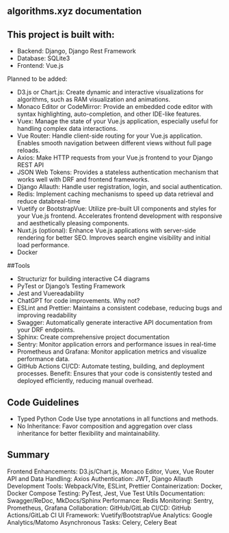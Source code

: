## algorithms.xyz documentation

## This project is built with:

- Backend: Django, Django Rest Framework
- Database: SQLite3
- Frontend: Vue.js

Planned to be added:

- D3.js or Chart.js: Create dynamic and interactive visualizations for algorithms, such as RAM visualization and animations.
- Monaco Editor or CodeMirror: Provide an embedded code editor with syntax highlighting, auto-completion, and other IDE-like features.
- Vuex: Manage the state of your Vue.js application, especially useful for handling complex data interactions.
- Vue Router: Handle client-side routing for your Vue.js application. Enables smooth navigation between different views without full page reloads.
- Axios: Make HTTP requests from your Vue.js frontend to your Django REST API
- JSON Web Tokens: Provides a stateless authentication mechanism that works well with DRF and frontend frameworks.
- Django Allauth: Handle user registration, login, and social authentication.
- Redis: Implement caching mechanisms to speed up data retrieval and reduce databreal-time
- Vuetify or BootstrapVue: Utilize pre-built UI components and styles for your Vue.js frontend. Accelerates frontend development with responsive and aesthetically pleasing components.
- Nuxt.js (optional): Enhance Vue.js applications with server-side rendering for better SEO. Improves search engine visibility and initial load performance.
- Docker


##Tools
- Structurizr for building interactive C4 diagrams
- PyTest or Django’s Testing Framework
- Jest and Vuereadability
- ChatGPT for code improvements. Why not?
- ESLint and Prettier: Maintains a consistent codebase, reducing bugs and improving readability
- Swagger: Automatically generate interactive API documentation from your DRF endpoints.
- Sphinx: Create comprehensive project documentation
- Sentry: Monitor application errors and performance issues in real-time
- Prometheus and Grafana: Monitor application metrics and visualize performance data.
- GitHub Actions CI/CD: Automate testing, building, and deployment processes.
Benefit: Ensures that your code is consistently tested and deployed efficiently, reducing manual overhead.

## Code Guidelines

- Typed Python Code Use type annotations in all functions and methods.
- No Inheritance: Favor composition and aggregation over class inheritance for better flexibility and maintainability.

## Summary

Frontend Enhancements: D3.js/Chart.js, Monaco Editor, Vuex, Vue Router
API and Data Handling: Axios
Authentication: JWT, Django Allauth
Development Tools: Webpack/Vite, ESLint, Prettier
Containerization: Docker, Docker Compose
Testing: PyTest, Jest, Vue Test Utils
Documentation: Swagger/ReDoc, MkDocs/Sphinx
Performance: Redis
Monitoring: Sentry, Prometheus, Grafana
Collaboration: GitHub/GitLab
CI/CD: GitHub Actions/GitLab CI
UI Framework: Vuetify/BootstrapVue
Analytics: Google Analytics/Matomo
Asynchronous Tasks: Celery, Celery Beat
